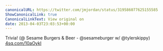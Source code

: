 ```yaml
---
canonicalURL: https://twitter.com/jmjordan/status/319586077625155585
ShowCanonicalLink: true
CanonicalLinkText: View original on
date: 2013-04-03T23:03:53+00:00
---
```

Trivia! (@ Sesame Burgers &amp; Beer - @sesameburger w/ @tylerskippy) [4sq.com/10aOykI](http://4sq.com/10aOykI)